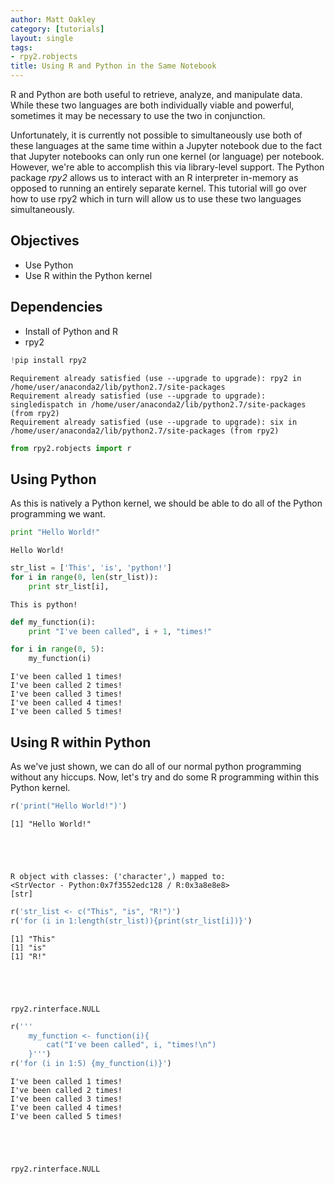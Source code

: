 ```yaml
---
author: Matt Oakley
category: [tutorials]
layout: single
tags:
- rpy2.robjects
title: Using R and Python in the Same Notebook
---
```




R and Python are both useful to retrieve, analyze, and manipulate data. While these two languages are both individually viable and powerful, sometimes it may be necessary to use the two in conjunction.

Unfortunately, it is currently not possible to simultaneously use both of these languages at the same time within a Jupyter notebook due to the fact that Jupyter notebooks can only run one kernel (or language) per notebook. However, we're able to accomplish this via library-level support. The Python package *rpy2* allows us to interact with an R interpreter in-memory as opposed to running an entirely separate kernel. This tutorial will go over how to use rpy2 which in turn will allow us to use these two languages simultaneously.

## Objectives

- Use Python
- Use R within the Python kernel

## Dependencies

- Install of Python and R
- rpy2


```python
!pip install rpy2
```

    Requirement already satisfied (use --upgrade to upgrade): rpy2 in /home/user/anaconda2/lib/python2.7/site-packages
    Requirement already satisfied (use --upgrade to upgrade): singledispatch in /home/user/anaconda2/lib/python2.7/site-packages (from rpy2)
    Requirement already satisfied (use --upgrade to upgrade): six in /home/user/anaconda2/lib/python2.7/site-packages (from rpy2)



```python
from rpy2.robjects import r
```

## Using Python

As this is natively a Python kernel, we should be able to do all of the Python programming we want.


```python
print "Hello World!"
```

    Hello World!



```python
str_list = ['This', 'is', 'python!']
for i in range(0, len(str_list)):
    print str_list[i],
```

    This is python!



```python
def my_function(i):
    print "I've been called", i + 1, "times!"

for i in range(0, 5):
    my_function(i)
```

    I've been called 1 times!
    I've been called 2 times!
    I've been called 3 times!
    I've been called 4 times!
    I've been called 5 times!


## Using R within Python

As we've just shown, we can do all of our normal python programming without any hiccups. Now, let's try and do some R programming within this Python kernel.


```python
r('print("Hello World!")')
```

    [1] "Hello World!"





    R object with classes: ('character',) mapped to:
    <StrVector - Python:0x7f3552edc128 / R:0x3a8e8e8>
    [str]




```python
r('str_list <- c("This", "is", "R!")')
r('for (i in 1:length(str_list)){print(str_list[i])}')
```

    [1] "This"
    [1] "is"
    [1] "R!"





    rpy2.rinterface.NULL




```python
r('''
    my_function <- function(i){
        cat("I've been called", i, "times!\n")
    }''')
r('for (i in 1:5) {my_function(i)}')
```

    I've been called 1 times!
    I've been called 2 times!
    I've been called 3 times!
    I've been called 4 times!
    I've been called 5 times!





    rpy2.rinterface.NULL




```python

```
